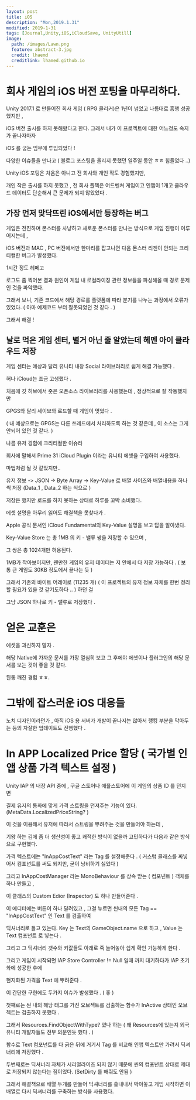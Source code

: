 ```yaml
---
layout: post
title: iOS
description: "Mon,2019.1.31"
modified: 2019-1-31
tags: [Journal,Unity,iOS,iCloudSave, UnityUtill]
image:
  path: /images/Lawn.png
  feature: abstract-3.jpg
  credit: lhaemd
  creditlink: lhamed.github.io
---
```


# 회사 게임의 iOS 버전 포팅을 마무리하다.

Unity 2017.1 로 만들어진 회사 게임 ( RPG 클리커)은 1년이 넘었고 나름대로 흥행 성공했지만 , 

iOS 버전 출시를 하지 못해왔다고 한다. 그래서 내가 이 프로젝트에 대한 어느정도 숙지가 끝나자마자 

iOS 를 굽는 임무에 투입되었다 ! 

다양한 이슈들을 만나고 ( 블로그 포스팅을 올리지  못했던 일주일 동안 ㅎㅎ 힘들었다 ..)

Unity iOS 포팅은 처음은 아니고 전 회사와 개인 작도 경험했지만, 

개인 작은 출시를 하지 못했고 , 전 회사 플젝은 어드벤쳐 게임이고 인앱이 1개고 클라우드 데이터도 단순해서 큰 문제가 되지 않았었다 . 

## 가장 먼저 맞닥뜨린 iOS에서만 등장하는 버그

게임은 전진하며 몬스터를 사냥하고 새로운 몬스터를 만나는 방식으로 게임 진행이 이루어지는데 , 

iOS 버전과 MAC , PC 버전에서만 한마리를 잡고나면 다음 몬스터 리젠이 안되는 크리티컬한 버그가 발생했다. 

1시간 정도 헤메고 

로그도 좀 찍어본 결과 원인이 게임 내 로컬라이징 관련 정보들을 파싱해올 때 경로 문제인 것을 파악했다. 

그래서 보니, 기존 코드에서 해당 경로를 플랫폼에 따라 분기를 나누는 과정에서 오류가 있었다. ( 아마 예제코드 부터 잘못되었던 것 같다 . )

그래서 해결 ! 

## 날로 먹은 게임 센터, 별거 아닌 줄 알았는데 헤멘 아이 클라우드 저장 

게임 센터는 예상과 달리 유니티 내장 Social 라이브러리로 쉽게 해결 가능했다 . 

허나 iCloud는 조금 고생했다 . 

처음에 깃 허브에서 줏은 오픈소스 라이브러리를 사용했는데 , 정상적으로 잘 작동했지만 

GPGS와 달리 세이브와 로드할 때 게임이 멎었다 . 

( 내 예상으로는 GPGS는 다른 쓰레드에서 처리하도록 하는 것 같은데 , 이 소스는 그게 안되어 있던 것 같다. )

나름 유저 경험에 크리티컬한 이슈라 

회사에 말해서 Prime 31 iCloud Plugin 이라는 유니티 에셋을 구입하여 사용했다. 

마법처럼 될 것 같았지만..

유저 정보 -> JSON -> Byte Array -> Key-Value 로  배열 사이즈와 배열내용을 하나씩 저장 (Data_1 , Data_2 하는 식으로 ) 

저장은 했지만 로드를 하지 못하는 상태로 하루를 꼬박 소비했다. 

에셋 설명을 아무리 읽어도 해결책을 못찾다가 . 

Apple 공식 문서인 iCloud Fundamental의 Key-Value 설명을 보고 답을 알아냈다. 

Key-Value Store 는 총 1MB 의 키 - 밸류 쌍을 저장할 수 있으며 , 

그 쌍은 총 1024개만 허용된다. 

1MB가 작아보이지만, 왠만한 게임의 유저 데이터는 저 안에서 다 저장 가능하다 . ( 보통 큰 게임도 30KB 정도에서 끝나는 듯 )

그래서 기존의 바이트 어레이로 (11235 개) ( 이 프로젝트의 유저 정보 자체를 한번 정리 할 필요가 있을 것 같기도하다 .. ) 하던 걸 

그냥 JSON 하나로 키 - 밸류로 저장했다 . 

# 얻은 교훈은 

에셋을 과신하지 말자 . 

해당 Native에 가까운 문서를 가장 열심히 보고 그 후에야 에셋이나 플러그인의 해당 문서를 보는 것이 좋을 것 같다. 

된통 깨진 경험 ㅎㅎ. 

# 그밖에 잡스러운 iOS 대응들 

노치 디자인이라던가 , 아직 iOS 용 서버가 개발이 끝나지는 않아서 랭킹 부분을 막아두는 등의 자잘한 업데이트도 진행했다 . 

# In APP Localized Price 할당 ( 국가별 인앱 상품 가격 텍스트 설정 ) 

Unity IAP 의 내장 API 중에 , 구글 스토어나 애플스토어에 이 게임의 상품 ID 를 던지면 

결제 유저의 통화에 맞게 가격 스트링을 던져주는 기능이 있다. (MetaData.LocalizedPriceString?  )

이 것을 이용해서 유저에 따라서 스트링을 뿌려주는 것을 만들어야 하는데 , 

기왕 하는 김에 좀 더 생산성이 좋고 쾌적한 방식이 없을까 고민하다가 다음과 같은 방식으로 구현했다. 

가격 텍스트에는 "InAppCostText" 라는 Tag 를 설정해준다 . ( 커스텀 클래스를 짜넣어서 컴포넌트를 써도 되지만, 굳이 낭비하기 싫었다 )

그리고 InAppCostManager 라는 MonoBehaviour 를 상속 받는 ( 컴포넌트 ) 객체를 하나 만들고 , 

이 클래스의 Custom Edior (Inspector) 도 하나 만들어준다 . 

이 에디터에는 버튼이 하나 달려있고 , 그걸 누르면 씬내의 모든 Tag == "InAppCostText" 인 Text 를 검출하여 

딕셔너리로 들고 있는다. Key 는 Text의 GameObject.name 으로 하고 , Value 는 Text 컴포넌트 로 넣는다 . 

그리고 그 딕셔너리 갯수와 키값들도 아래로 죽 늘어놓아 쉽게 확인 가능하게 한다 . 

그리고 게임이 시작되면 IAP Store Controller != Null 일때 까지 대기하다가 IAP 초기화에 성공한 후에 

현지화된 가격을 Text 에 뿌려준다 . 

이 간단한 구현에도 두가지 이슈가 발생했다 . ( 홓 )

첫째로는 씬 내의 해당 태그를 가진 오브젝트를 검출하는 함수가 InActive 상태인 오브젝트는 검출하지 못했다 . 

그래서 Resources.FindObjectWithType? 였나 하는 ( 왜 Resources에 있는지 외국 유니티 개발자들도 전부 의문인듯 했다 . )

함수로 Text 컴포넌트를 다 긁은 뒤에 거기서 Tag 를 비교해 인앱 텍스트만 가려서 딕셔너리에 저장했다 . 

두번째로는 딕셔너리 자체가 시리얼라이즈 되지 않기 때문에 씬의 컴포넌트 상태로 제대로 저장되지 않는다는 점이었다. (SetDirty 를 해줘도 안됨 )

그래서 해결책으로 배열 두개를 만들어 딕셔너리를 흉내내서 박아놓고 게임 시작하면 이 배열로 다시 딕셔너리를 구축하는 방식을 사용했다. 

